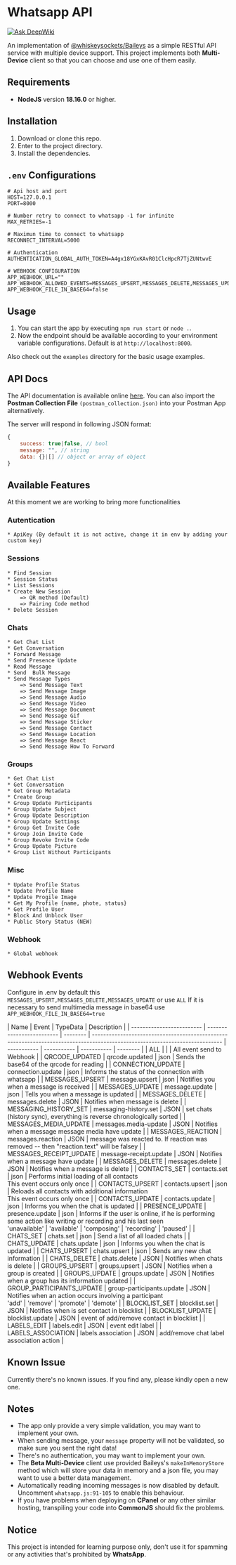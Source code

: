 # Whatsapp API

[![Ask DeepWiki](https://deepwiki.com/badge.svg)](https://deepwiki.com/andresayac/baileys-api)

An implementation of [@whiskeysockets/Baileys](https://github.com/whiskeysockets/Baileys) as a simple RESTful API service with multiple device support. This project implements both **Multi-Device** client so that you can choose and use one of them easily.

## Requirements

- **NodeJS** version **18.16.0** or higher.

## Installation

1. Download or clone this repo.
2. Enter to the project directory.
3. Install the dependencies.

## `.env` Configurations

```env
# Api host and port
HOST=127.0.0.1
PORT=8000

# Number retry to connect to whatsapp -1 for infinite
MAX_RETRIES=-1

# Maximun time to connect to whatsapp
RECONNECT_INTERVAL=5000

# Authentication
AUTHENTICATION_GLOBAL_AUTH_TOKEN=A4gx18YGxKAvR01ClcHpcR7TjZUNtwvE

# WEBHOOK CONFIGURATION
APP_WEBHOOK_URL=""
APP_WEBHOOK_ALLOWED_EVENTS=MESSAGES_UPSERT,MESSAGES_DELETE,MESSAGES_UPDATE
APP_WEBHOOK_FILE_IN_BASE64=false

```

## Usage

1. You can start the app by executing `npm run start` or `node .`.
2. Now the endpoint should be available according to your environment variable configurations. Default is at `http://localhost:8000`.

Also check out the `examples` directory for the basic usage examples.

## API Docs

The API documentation is available online [here](https://documenter.getpostman.com/view/9471522/2s8YehTwHJ). You can also import the **Postman Collection File** `(postman_collection.json)` into your Postman App alternatively.

The server will respond in following JSON format:

```javascript
{
    success: true|false, // bool
    message: "", // string
    data: {}|[] // object or array of object
}
```

## Available Features

At this moment we are working to bring more functionalities

### Autentication

    * ApiKey (By default it is not active, change it in env by adding your custom key)

### Sessions

    * Find Session
    * Session Status
    * List Sessions
    * Create New Session
        => QR method (Default)
        => Pairing Code method
    * Delete Session

### Chats

    * Get Chat List
    * Get Conversation
    * Forward Message
    * Send Presence Update
    * Read Message
    * Send  Bulk Message
    * Send Message Types
        => Send Message Text
        => Send Message Image
        => Send Message Audio
        => Send Message Video
        => Send Message Document
        => Send Message Gif
        => Send Message Sticker
        => Send Message Contact
        => Send Message Location
        => Send Message React
        => Send Message How To Forward

### Groups

    * Get Chat List
    * Get Conversation
    * Get Group Metadata
    * Create Group
    * Group Update Participants
    * Group Update Subject
    * Group Update Description
    * Group Update Settings
    * Group Get Invite Code
    * Group Join Invite Code
    * Group Revoke Invite Code
    * Group Update Picture
    * Group List Without Participants

### Misc

    * Update Profile Status
    * Update Profile Name
    * Update Progile Image
    * Get My Profile {name, phote, status}
    * Get Profile User
    * Block And Unblock User
    * Public Story Status (NEW)

### Webhook

    * Global webhook

## Webhook Events

Configure in .env by default this `MESSAGES_UPSERT,MESSAGES_DELETE,MESSAGES_UPDATE` or use `ALL`
If it is necessary to send multimedia message in base64 use `APP_WEBHOOK_FILE_IN_BASE64=true`

| Name                      | Event                     | TypeData | Description                                                                                                                  |
| ------------------------- | ------------------------- | -------- | ---------------------------------------------------------------------------------------------------------------------------- | ----------- | ----------- | ----------- | -------- |
| ALL                       |                           |          | All event send to Webhook                                                                                                    |
| QRCODE_UPDATED            | qrcode.updated            | json     | Sends the base64 of the qrcode for reading                                                                                   |
| CONNECTION_UPDATE         | connection.update         | json     | Informs the status of the connection with whatsapp                                                                           |
| MESSAGES_UPSERT           | message.upsert            | json     | Notifies you when a message is received                                                                                      |
| MESSAGES_UPDATE           | message.update            | json     | Tells you when a message is updated                                                                                          |
| MESSAGES_DELETE           | messages.delete           | JSON     | Notifies when message is delete                                                                                              |
| MESSAGING_HISTORY_SET     | messaging-history.set     | JSON     | set chats (history sync), everything is reverse chronologically sorted                                                       |
| MESSAGES_MEDIA_UPDATE     | messages.media-update     | JSON     | Notifies when a message message media have update                                                                            |
| MESSAGES_REACTION         | messages.reaction         | JSON     | message was reacted to. If reaction was removed -- then "reaction.text" will be falsey                                       |
| MESSAGES_RECEIPT_UPDATE   | message-receipt.update    | JSON     | Notifies when a message have update                                                                                          |
| MESSAGES_DELETE           | messages.delete           | JSON     | Notifies when a message is delete                                                                                            |
| CONTACTS_SET              | contacts.set              | json     | Performs initial loading of all contacts</br>This event occurs only once                                                     |
| CONTACTS_UPSERT           | contacts.upsert           | json     | Reloads all contacts with additional information</br>This event occurs only once                                             |
| CONTACTS_UPDATE           | contacts.update           | json     | Informs you when the chat is updated                                                                                         |
| PRESENCE_UPDATE           | presence.update           | json     | Informs if the user is online, if he is performing some action like writing or recording and his last seen</br>'unavailable' | 'available' | 'composing' | 'recording' | 'paused' |
| CHATS_SET                 | chats.set                 | json     | Send a list of all loaded chats                                                                                              |
| CHATS_UPDATE              | chats.update              | json     | Informs you when the chat is updated                                                                                         |
| CHATS_UPSERT              | chats.upsert              | json     | Sends any new chat information                                                                                               |
| CHATS_DELETE              | chats.delete              | JSON     | Notifies when chats is delete                                                                                                |
| GROUPS_UPSERT             | groups.upsert             | JSON     | Notifies when a group is created                                                                                             |
| GROUPS_UPDATE             | groups.update             | JSON     | Notifies when a group has its information updated                                                                            |
| GROUP_PARTICIPANTS_UPDATE | group-participants.update | JSON     | Notifies when an action occurs involving a participant</br>'add'                                                             | 'remove'    | 'promote'   | 'demote'    |
| BLOCKLIST_SET             | blocklist.set             | JSON     | Notifies when is set contact in blocklist                                                                                    |
| BLOCKLIST_UPDATE          | blocklist.update          | JSON     | event of add/remove contact in blocklist                                                                                     |
| LABELS_EDIT               | labels.edit               | JSON     | event edit label                                                                                                             |
| LABELS_ASSOCIATION        | labels.association        | JSON     | add/remove chat label association action                                                                                     |

## Known Issue

Currently there's no known issues. If you find any, please kindly open a new one.

## Notes

- The app only provide a very simple validation, you may want to implement your own.
- When sending message, your `message` property will not be validated, so make sure you sent the right data!
- There's no authentication, you may want to implement your own.
- The **Beta Multi-Device** client use provided Baileys's `makeInMemoryStore` method which will store your data in memory and a json file, you may want to use a better data management.
- Automatically reading incoming messages is now disabled by default. Uncomment `whatsapp.js:91-105` to enable this behaviour.
- If you have problems when deploying on **CPanel** or any other similar hosting, transpiling your code into **CommonJS** should fix the problems.

## Notice

This project is intended for learning purpose only, don't use it for spamming or any activities that's prohibited by **WhatsApp**.

